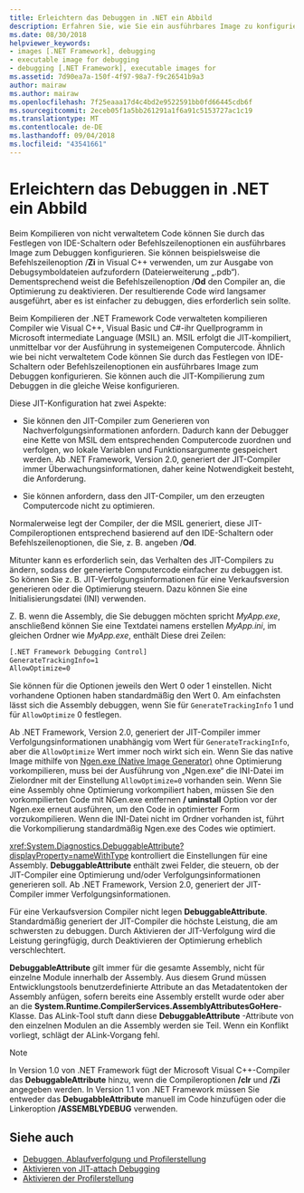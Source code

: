 ```yaml
---
title: Erleichtern das Debuggen in .NET ein Abbild
description: Erfahren Sie, wie Sie ein ausführbares Image zu konfigurieren, für ein einfacheres Debuggen mithilfe von IDE wechselt und Befehlszeilenoptionen.
ms.date: 08/30/2018
helpviewer_keywords:
- images [.NET Framework], debugging
- executable image for debugging
- debugging [.NET Framework], executable images for
ms.assetid: 7d90ea7a-150f-4f97-98a7-f9c26541b9a3
author: mairaw
ms.author: mairaw
ms.openlocfilehash: 7f25eaaa17d4c4bd2e9522591bb0fd66445cdb6f
ms.sourcegitcommit: 2eceb05f1a5bb261291a1f6a91c5153727ac1c19
ms.translationtype: MT
ms.contentlocale: de-DE
ms.lasthandoff: 09/04/2018
ms.locfileid: "43541661"
---
```

# <a name="making-an-image-easier-to-debug-in-net"></a>Erleichtern das Debuggen in .NET ein Abbild

Beim Kompilieren von nicht verwaltetem Code können Sie durch das Festlegen von IDE-Schaltern oder Befehlszeilenoptionen ein ausführbares Image zum Debuggen konfigurieren. Sie können beispielsweise die Befehlszeilenoption /**Zi** in Visual C++ verwenden, um zur Ausgabe von Debugsymboldateien aufzufordern (Dateierweiterung „.pdb“). Dementsprechend weist die Befehlszeilenoption /**Od** den Compiler an, die Optimierung zu deaktivieren. Der resultierende Code wird langsamer ausgeführt, aber es ist einfacher zu debuggen, dies erforderlich sein sollte.

Beim Kompilieren der .NET Framework Code verwalteten kompilieren Compiler wie Visual C++, Visual Basic und C#-ihr Quellprogramm in Microsoft intermediate Language (MSIL) an. MSIL erfolgt die JIT-kompiliert, unmittelbar vor der Ausführung in systemeigenen Computercode. Ähnlich wie bei nicht verwaltetem Code können Sie durch das Festlegen von IDE-Schaltern oder Befehlszeilenoptionen ein ausführbares Image zum Debuggen konfigurieren. Sie können auch die JIT-Kompilierung zum Debuggen in die gleiche Weise konfigurieren.

Diese JIT-Konfiguration hat zwei Aspekte:

- Sie können den JIT-Compiler zum Generieren von Nachverfolgungsinformationen anfordern. Dadurch kann der Debugger eine Kette von MSIL dem entsprechenden Computercode zuordnen und verfolgen, wo lokale Variablen und Funktionsargumente gespeichert werden. Ab .NET Framework, Version 2.0, generiert der JIT-Compiler immer Überwachungsinformationen, daher keine Notwendigkeit besteht, die Anforderung.

- Sie können anfordern, dass den JIT-Compiler, um den erzeugten Computercode nicht zu optimieren.

Normalerweise legt der Compiler, der die MSIL generiert, diese JIT-Compileroptionen entsprechend basierend auf den IDE-Schaltern oder Befehlszeilenoptionen, die Sie, z. B. angeben /**Od**.

Mitunter kann es erforderlich sein, das Verhalten des JIT-Compilers zu ändern, sodass der generierte Computercode einfacher zu debuggen ist. So können Sie z. B. JIT-Verfolgungsinformationen für eine Verkaufsversion generieren oder die Optimierung steuern. Dazu können Sie eine Initialisierungsdatei (INI) verwenden.

Z. B. wenn die Assembly, die Sie debuggen möchten spricht *MyApp.exe*, anschließend können Sie eine Textdatei namens erstellen *MyApp.ini*, im gleichen Ordner wie *MyApp.exe*, enthält Diese drei Zeilen:

```txt
[.NET Framework Debugging Control]
GenerateTrackingInfo=1
AllowOptimize=0
```

Sie können für die Optionen jeweils den Wert 0 oder 1 einstellen. Nicht vorhandene Optionen haben standardmäßig den Wert 0. Am einfachsten lässt sich die Assembly debuggen, wenn Sie für `GenerateTrackingInfo` 1 und für `AllowOptimize` 0 festlegen.

Ab .NET Framework, Version 2.0, generiert der JIT-Compiler immer Verfolgungsinformationen unabhängig vom Wert für `GenerateTrackingInfo`, aber die `AllowOptimize` Wert immer noch wirkt sich ein. Wenn Sie das native Image mithilfe von [Ngen.exe (Native Image Generator)](../../../docs/framework/tools/ngen-exe-native-image-generator.md) ohne Optimierung vorkompilieren, muss bei der Ausführung von „Ngen.exe“ die INI-Datei im Zielordner mit der Einstellung `AllowOptimize=0` vorhanden sein. Wenn Sie eine Assembly ohne Optimierung vorkompiliert haben, müssen Sie den vorkompilierten Code mit NGen.exe entfernen **/ uninstall** Option vor der Ngen.exe erneut ausführen, um den Code in optimierter Form vorzukompilieren. Wenn die INI-Datei nicht im Ordner vorhanden ist, führt die Vorkompilierung standardmäßig Ngen.exe des Codes wie optimiert.

<xref:System.Diagnostics.DebuggableAttribute?displayProperty=nameWithType> kontrolliert die Einstellungen für eine Assembly. **DebuggableAttribute** enthält zwei Felder, die steuern, ob der JIT-Compiler eine Optimierung und/oder Verfolgungsinformationen generieren soll. Ab .NET Framework, Version 2.0, generiert der JIT-Compiler immer Verfolgungsinformationen.

Für eine Verkaufsversion Compiler nicht legen **DebuggableAttribute**. Standardmäßig generiert der JIT-Compiler die höchste Leistung, die am schwersten zu debuggen. Durch Aktivieren der JIT-Verfolgung wird die Leistung geringfügig, durch Deaktivieren der Optimierung erheblich verschlechtert.

**DebuggableAttribute** gilt immer für die gesamte Assembly, nicht für einzelne Module innerhalb der Assembly. Aus diesem Grund müssen Entwicklungstools benutzerdefinierte Attribute an das Metadatentoken der Assembly anfügen, sofern bereits eine Assembly erstellt wurde oder aber an die **System.Runtime.CompilerServices.AssemblyAttributesGoHere**-Klasse. Das ALink-Tool stuft dann diese **DebuggableAttribute** -Attribute von den einzelnen Modulen an die Assembly werden sie Teil. Wenn ein Konflikt vorliegt, schlägt der ALink-Vorgang fehl.

> [!NOTE]
> In Version 1.0 von .NET Framework fügt der Microsoft Visual C++-Compiler das **DebuggableAttribute** hinzu, wenn die Compileroptionen **/clr** und **/Zi** angegeben werden. In Version 1.1 von .NET Framework müssen Sie entweder das **DebugabbleAttribute** manuell im Code hinzufügen oder die Linkeroption **/ASSEMBLYDEBUG** verwenden.

## <a name="see-also"></a>Siehe auch

- [Debuggen, Ablaufverfolgung und Profilerstellung](../../../docs/framework/debug-trace-profile/index.md)
- [Aktivieren von JIT-attach Debugging](../../../docs/framework/debug-trace-profile/enabling-jit-attach-debugging.md)
- [Aktivieren der Profilerstellung](https://docs.microsoft.com/previous-versions/dotnet/netframework-4.0/s5ec0es1(v=vs.100))
